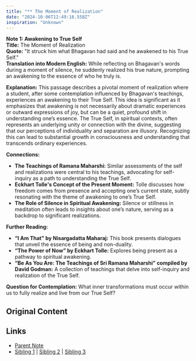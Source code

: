 ```yaml
---
title: "** The Moment of Realization"
date: "2024-10-06T12:49:16.558Z"
inspiration: "Unknown"
---
```


  
**Note 1: Awakening to True Self**  
**Title:** The Moment of Realization  
**Quote:** "It struck him what Bhagavan had said and he awakened to his True Self."  
**Translation into Modern English:** While reflecting on Bhagavan's words during a moment of silence, he suddenly realized his true nature, prompting an awakening to the essence of who he truly is.  

**Explanation:** This passage describes a pivotal moment of realization where a student, after some contemplation influenced by Bhagavan's teachings, experiences an awakening to their True Self. This idea is significant as it emphasizes that awakening is not necessarily about dramatic experiences or outward expressions of joy, but can be a quiet, profound shift in understanding one’s essence. The True Self, in spiritual contexts, often represents an underlying unity or connection with the divine, suggesting that our perceptions of individuality and separation are illusory. Recognizing this can lead to substantial growth in consciousness and understanding that transcends ordinary experiences.  

**Connections:**  
- **The Teachings of Ramana Maharshi:** Similar assessments of the self and realizations were central to his teachings, advocating for self-inquiry as a path to understanding the True Self.  
- **Eckhart Tolle's Concept of the Present Moment:** Tolle discusses how freedom comes from presence and accepting one’s current state, subtly resonating with the theme of awakening to one’s True Self.  
- **The Role of Silence in Spiritual Awakening:** Silence or stillness in meditation often leads to insights about one’s nature, serving as a backdrop to significant realizations.  

**Further Reading:**  
- **“I Am That" by Nisargadatta Maharaj:** This book presents dialogues that unveil the essence of being and non-duality.  
- **“The Power of Now” by Eckhart Tolle:** Explores being present as a pathway to spiritual awakening.  
- **“Be As You Are: The Teachings of Sri Ramana Maharshi” compiled by David Godman:** A collection of teachings that delve into self-inquiry and realization of the True Self.  

**Question for Contemplation:** What inner transformations must occur within us to fully realize and live from our True Self?  


## Original Content



## Links

- [Parent Note](/parent-note.md)
- [Sibling 1](/zettel1.md) | [Sibling 2](/zettel2.md) | [Sibling 3](/zettel3.md)
